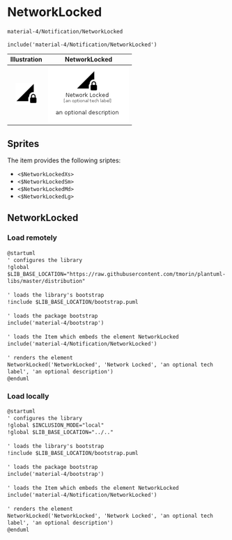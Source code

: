# NetworkLocked


```text
material-4/Notification/NetworkLocked
```

```text
include('material-4/Notification/NetworkLocked')
```



| Illustration | NetworkLocked |
| :---: | :---: |
| ![illustration for Illustration](../../material-4/Notification/NetworkLocked.png) | ![illustration for NetworkLocked](../../material-4/Notification/NetworkLocked.Local.png) |



## Sprites
The item provides the following sriptes:

- `<$NetworkLockedXs>`
- `<$NetworkLockedSm>`
- `<$NetworkLockedMd>`
- `<$NetworkLockedLg>`





## NetworkLocked

### Load remotely
```plantuml
@startuml
' configures the library
!global $LIB_BASE_LOCATION="https://raw.githubusercontent.com/tmorin/plantuml-libs/master/distribution"

' loads the library's bootstrap
!include $LIB_BASE_LOCATION/bootstrap.puml

' loads the package bootstrap
include('material-4/bootstrap')

' loads the Item which embeds the element NetworkLocked
include('material-4/Notification/NetworkLocked')

' renders the element
NetworkLocked('NetworkLocked', 'Network Locked', 'an optional tech label', 'an optional description')
@enduml
```

### Load locally
```plantuml
@startuml
' configures the library
!global $INCLUSION_MODE="local"
!global $LIB_BASE_LOCATION="../.."

' loads the library's bootstrap
!include $LIB_BASE_LOCATION/bootstrap.puml

' loads the package bootstrap
include('material-4/bootstrap')

' loads the Item which embeds the element NetworkLocked
include('material-4/Notification/NetworkLocked')

' renders the element
NetworkLocked('NetworkLocked', 'Network Locked', 'an optional tech label', 'an optional description')
@enduml
```

